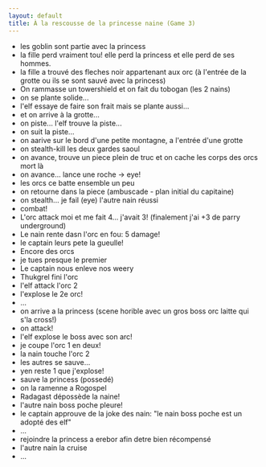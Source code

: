 ```yaml
---
layout: default
title: À la rescousse de la princesse naine (Game 3)
---
```


- les goblin sont partie avec la princess
- la fille perd vraiment tou! elle perd la princess et elle perd de ses hommes.
- la fille a trouvé des fleches noir appartenant aux orc (à l'entrée de la grotte ou ils se sont sauvé avec la princess)
- On rammasse un towershield et on fait du tobogan (les 2 nains)
- on se plante solide...
- l'elf essaye de faire son frait mais se plante aussi...
- et on arrive à la grotte...
- on piste... l'elf trouve la piste...
- on suit la piste...
- on aarive sur le bord d'une petite montagne, a l'entrée d'une grotte
- on stealth-kill les deux gardes saoul
- on avance, trouve un piece plein de truc et on cache les corps des orcs mort là
- on avance... lance une roche -> eye!
- les orcs ce batte ensemble un peu
- on retourne dans la piece (ambuscade - plan initial du capitaine)
- on stealth... je fail (eye) l'autre nain réussi
- combat!
- L'orc attack moi et me fait 4... j'avait 3! (finalement j'ai +3 de parry underground)
- Le nain rente dasn l'orc en fou: 5 damage!
- le captain leurs pete la gueulle!
- Encore des orcs
- je tues presque le premier
- Le captain nous enleve nos weery
- Thukgrel fini l'orc
- l'elf attack l'orc 2
- l'explose le 2e orc!
- ...
- on arrive a la princess (scene horible avec un gros boss orc laitte qui s'la cross!)
- on attack!
- l'elf explose le boss avec son arc!
- je coupe l'orc 1 en deux!
- la nain touche l'orc 2
- les autres se sauve...
- yen reste 1 que j'explose!
- sauve la princess (possedé)
- on la ramenne a Rogospel
- Radagast dépossède la naine!
- l'autre nain boss poche pleure!
- le captain approuve de la joke des nain: "le nain boss poche est un adopté des elf"
- ...
- rejoindre la princess a erebor afin detre bien récompensé
- l'autre nain la cruise
- ...
